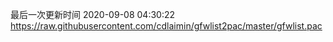 最后一次更新时间 2020-09-08 04:30:22
https://raw.githubusercontent.com/cdlaimin/gfwlist2pac/master/gfwlist.pac

